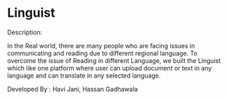 # Linguist
Description:

In the Real world, there are many people who are facing issues in communicating and reading due to different regional language. 
To overcome the issue of Reading in different Language, we built the Linguist which like one platform where user can upload document or text in any language and can translate in any selected language.


Developed By :
Havi Jani, 
Hassan Gadhawala
